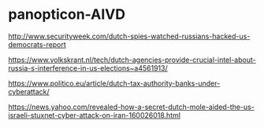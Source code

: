 # panopticon-AIVD

http://www.securityweek.com/dutch-spies-watched-russians-hacked-us-democrats-report

https://www.volkskrant.nl/tech/dutch-agencies-provide-crucial-intel-about-russia-s-interference-in-us-elections~a4561913/

https://www.politico.eu/article/dutch-tax-authority-banks-under-cyberattack/

https://news.yahoo.com/revealed-how-a-secret-dutch-mole-aided-the-us-israeli-stuxnet-cyber-attack-on-iran-160026018.html
